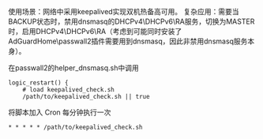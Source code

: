 使用场景：网络中采用keepalived实现双机热备高可用。
复杂应用：需要当BACKUP状态时，禁用dnsmasq的DHCPv4\DHCPv6\RA服务，切换为MASTER时，启用DHCPv4\DHCPv6\RA（考虑到可能同时安装了AdGuardHome\passwall2插件需要用到dnsmasq，因此非禁用dnsmasq服务本身）。

在passwall2的helper_dnsmasq.sh中调用
```
logic_restart() {
    # load keepalived_check.sh
    /path/to/keepalived_check.sh || true
```
将脚本加入 Cron 每分钟执行一次
```
* * * * * /path/to/keepalived_check.sh
```
